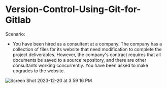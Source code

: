 # Version-Control-Using-Git-for-Gitlab

Scenario: 
- You have been hired as a consultant at a company. The company has a collection of files for its website that need modification to complete the project deliverables. However, the company's contract requires that all documents be saved to a source repository, and there are other consultants working concurrently. You have been asked to make upgrades to the website.

![Screen Shot 2023-12-20 at 3 59 16 PM](https://github.com/Emq17/Version-Control-Using-Git-for-Gitlab/assets/147126755/dc2f54bb-f100-4ed2-bff8-5558343ee05c)

